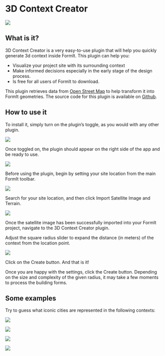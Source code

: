 # 3D Context Creator

![](../../.gitbook/assets/contextcreator1.gif)

## What is it?

3D Context Creator is a very easy-to-use plugin that will help you quickly generate 3d context inside FormIt. This plugin can help you:

* Visualize your project site with its surrounding context
* Make informed decisions especially in the early stage of the design process.
* Is free for all users of FormIt to download.&#x20;

This plugin retrieves data from [Open Street Map](https://www.openstreetmap.org/about) to help transform it into FormIt geometries. The source code for this plugin is available on [Github](https://github.com/matterlab-co/FormIt-Context-Plugin).&#x20;

## How to use it

To install it, simply turn on the plugin’s toggle, as you would with any other plugin.

![](../../.gitbook/assets/contextcreator3.png)

Once toggled on, the plugin should appear on the right side of the app and be ready to use.

![](../../.gitbook/assets/formitUI.PNG)

Before using the plugin, begin by setting your site location from the main FormIt toolbar.

![](<../../.gitbook/assets/image (21).png>)

Search for your site location, and then click Import Satellite Image and Terrain.

![](<../../.gitbook/assets/image (22).png>)

Once the satellite image has been successfully imported into your FormIt project, navigate to the 3D Context Creator plugin.

Adjust the square radius slider to expand the distance (in meters) of the context from the location point.

![](../../.gitbook/assets/contextcreator7.png)

Click on the Create button. And that is it!

Once you are happy with the settings, click the Create button. Depending on the size and complexity of the given radius, it may take a few moments to process the building forms.

## **Some examples**

Try to guess what iconic cities are represented in the following contexts:

![](<../../.gitbook/assets/image (2).png>)

![](<../../.gitbook/assets/image (13).png>)

![](<../../.gitbook/assets/image (6).png>)

![](<../../.gitbook/assets/image (18).png>)
